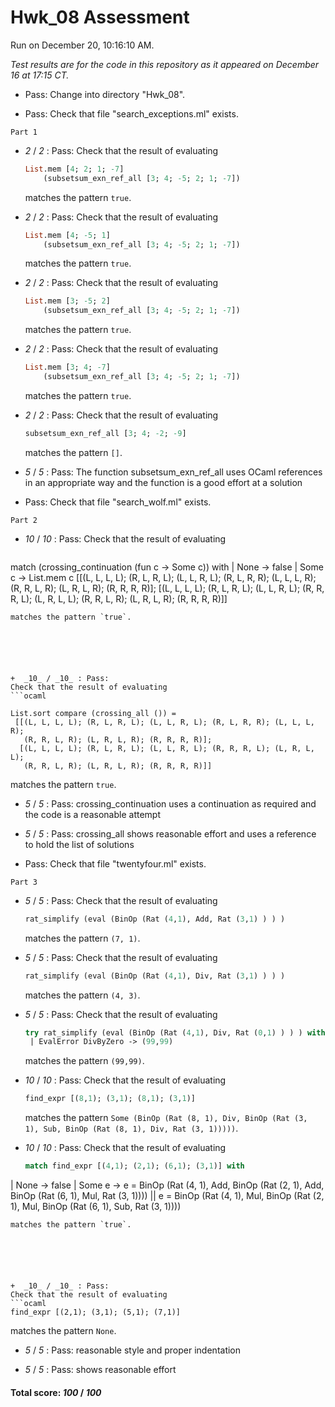 # Hwk_08 Assessment

Run on December 20, 10:16:10 AM.

*Test results are for the code in this repository as it appeared on December 16 at 17:15 CT.*

+ Pass: Change into directory "Hwk_08".

+ Pass: Check that file "search_exceptions.ml" exists.

``Part 1``

+  _2_ / _2_ : Pass: 
Check that the result of evaluating
   ```ocaml
   List.mem [4; 2; 1; -7]
       (subsetsum_exn_ref_all [3; 4; -5; 2; 1; -7])
   ```
   matches the pattern `true`.

   




+  _2_ / _2_ : Pass: 
Check that the result of evaluating
   ```ocaml
   List.mem [4; -5; 1]
       (subsetsum_exn_ref_all [3; 4; -5; 2; 1; -7])
   ```
   matches the pattern `true`.

   




+  _2_ / _2_ : Pass: 
Check that the result of evaluating
   ```ocaml
   List.mem [3; -5; 2]
       (subsetsum_exn_ref_all [3; 4; -5; 2; 1; -7])
   ```
   matches the pattern `true`.

   




+  _2_ / _2_ : Pass: 
Check that the result of evaluating
   ```ocaml
   List.mem [3; 4; -7]
       (subsetsum_exn_ref_all [3; 4; -5; 2; 1; -7])
   ```
   matches the pattern `true`.

   




+  _2_ / _2_ : Pass: 
Check that the result of evaluating
   ```ocaml
   subsetsum_exn_ref_all [3; 4; -2; -9]
   ```
   matches the pattern `[]`.

   




+  _5_ / _5_ : Pass: The function subsetsum_exn_ref_all uses OCaml references in an appropriate way and the function is a good effort at a solution

    

+ Pass: Check that file "search_wolf.ml" exists.

``Part 2``

+  _10_ / _10_ : Pass: 
Check that the result of evaluating
   ```ocaml
   
match (crossing_continuation (fun c -> Some c)) with
  | None -> false
  | Some c -> List.mem c
    [[(L, L, L, L); (R, L, R, L); (L, L, R, L); (R, L, R, R); (L, L, L, R);
      (R, R, L, R); (L, R, L, R); (R, R, R, R)];
     [(L, L, L, L); (R, L, R, L); (L, L, R, L); (R, R, R, L); (L, R, L, L);
      (R, R, L, R); (L, R, L, R); (R, R, R, R)]]

   ```
   matches the pattern `true`.

   




+  _10_ / _10_ : Pass: 
Check that the result of evaluating
   ```ocaml
   
  List.sort compare (crossing_all ()) =
    [[(L, L, L, L); (R, L, R, L); (L, L, R, L); (R, L, R, R); (L, L, L, R);
      (R, R, L, R); (L, R, L, R); (R, R, R, R)];
     [(L, L, L, L); (R, L, R, L); (L, L, R, L); (R, R, R, L); (L, R, L, L);
      (R, R, L, R); (L, R, L, R); (R, R, R, R)]]

   ```
   matches the pattern `true`.

   




+  _5_ / _5_ : Pass: crossing_continuation uses a continuation as required and the code is a reasonable attempt

    

+  _5_ / _5_ : Pass: crossing_all shows reasonable effort and uses a reference to hold the list of solutions

    

+ Pass: Check that file "twentyfour.ml" exists.

``Part 3``

+  _5_ / _5_ : Pass: 
Check that the result of evaluating
   ```ocaml
   rat_simplify (eval (BinOp (Rat (4,1), Add, Rat (3,1) ) ) )
   ```
   matches the pattern `(7, 1)`.

   




+  _5_ / _5_ : Pass: 
Check that the result of evaluating
   ```ocaml
   rat_simplify (eval (BinOp (Rat (4,1), Div, Rat (3,1) ) ) )
   ```
   matches the pattern `(4, 3)`.

   




+  _5_ / _5_ : Pass: 
Check that the result of evaluating
   ```ocaml
   try rat_simplify (eval (BinOp (Rat (4,1), Div, Rat (0,1) ) ) ) with
    | EvalError DivByZero -> (99,99)
   ```
   matches the pattern `(99,99)`.

   




+  _10_ / _10_ : Pass: 
Check that the result of evaluating
   ```ocaml
   find_expr [(8,1); (3,1); (8,1); (3,1)]
   ```
   matches the pattern `Some (BinOp (Rat (8, 1), Div, BinOp (Rat (3, 1), Sub, BinOp (Rat (8, 1), Div, Rat (3, 1)))))`.

   




+  _10_ / _10_ : Pass: 
Check that the result of evaluating
   ```ocaml
   match find_expr [(4,1); (2,1); (6,1); (3,1)] with
  | None -> false
  | Some e -> e = BinOp (Rat (4, 1), Add,
                         BinOp (Rat (2, 1), Add,
                                BinOp (Rat (6, 1), Mul, Rat (3, 1))))
              ||
              e = BinOp (Rat (4, 1), Mul,
                         BinOp (Rat (2, 1), Mul,
                                BinOp (Rat (6, 1), Sub, Rat (3, 1))))

   ```
   matches the pattern `true`.

   




+  _10_ / _10_ : Pass: 
Check that the result of evaluating
   ```ocaml
   find_expr [(2,1); (3,1); (5,1); (7,1)]
   ```
   matches the pattern `None`.

   




+  _5_ / _5_ : Pass: reasonable style and proper indentation

    

+  _5_ / _5_ : Pass: shows reasonable effort

    

#### Total score: _100_ / _100_

